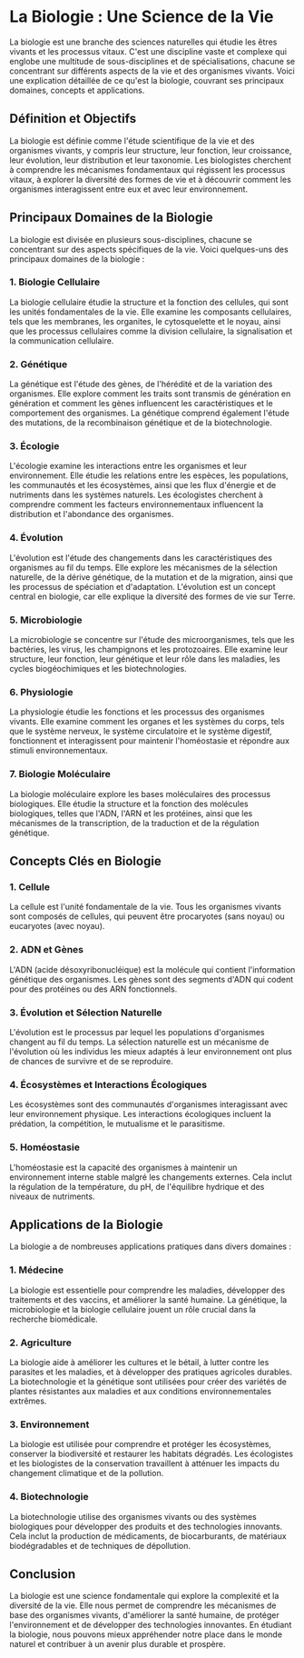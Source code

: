 # La Biologie : Une Science de la Vie

La biologie est une branche des sciences naturelles qui étudie les êtres vivants et les processus vitaux. C'est une discipline vaste et complexe qui englobe une multitude de sous-disciplines et de spécialisations, chacune se concentrant sur différents aspects de la vie et des organismes vivants. Voici une explication détaillée de ce qu'est la biologie, couvrant ses principaux domaines, concepts et applications.

## Définition et Objectifs

La biologie est définie comme l'étude scientifique de la vie et des organismes vivants, y compris leur structure, leur fonction, leur croissance, leur évolution, leur distribution et leur taxonomie. Les biologistes cherchent à comprendre les mécanismes fondamentaux qui régissent les processus vitaux, à explorer la diversité des formes de vie et à découvrir comment les organismes interagissent entre eux et avec leur environnement.

## Principaux Domaines de la Biologie

La biologie est divisée en plusieurs sous-disciplines, chacune se concentrant sur des aspects spécifiques de la vie. Voici quelques-uns des principaux domaines de la biologie :

### 1. **Biologie Cellulaire**
La biologie cellulaire étudie la structure et la fonction des cellules, qui sont les unités fondamentales de la vie. Elle examine les composants cellulaires, tels que les membranes, les organites, le cytosquelette et le noyau, ainsi que les processus cellulaires comme la division cellulaire, la signalisation et la communication cellulaire.

### 2. **Génétique**
La génétique est l'étude des gènes, de l'hérédité et de la variation des organismes. Elle explore comment les traits sont transmis de génération en génération et comment les gènes influencent les caractéristiques et le comportement des organismes. La génétique comprend également l'étude des mutations, de la recombinaison génétique et de la biotechnologie.

### 3. **Écologie**
L'écologie examine les interactions entre les organismes et leur environnement. Elle étudie les relations entre les espèces, les populations, les communautés et les écosystèmes, ainsi que les flux d'énergie et de nutriments dans les systèmes naturels. Les écologistes cherchent à comprendre comment les facteurs environnementaux influencent la distribution et l'abondance des organismes.

### 4. **Évolution**
L'évolution est l'étude des changements dans les caractéristiques des organismes au fil du temps. Elle explore les mécanismes de la sélection naturelle, de la dérive génétique, de la mutation et de la migration, ainsi que les processus de spéciation et d'adaptation. L'évolution est un concept central en biologie, car elle explique la diversité des formes de vie sur Terre.

### 5. **Microbiologie**
La microbiologie se concentre sur l'étude des microorganismes, tels que les bactéries, les virus, les champignons et les protozoaires. Elle examine leur structure, leur fonction, leur génétique et leur rôle dans les maladies, les cycles biogéochimiques et les biotechnologies.

### 6. **Physiologie**
La physiologie étudie les fonctions et les processus des organismes vivants. Elle examine comment les organes et les systèmes du corps, tels que le système nerveux, le système circulatoire et le système digestif, fonctionnent et interagissent pour maintenir l'homéostasie et répondre aux stimuli environnementaux.

### 7. **Biologie Moléculaire**
La biologie moléculaire explore les bases moléculaires des processus biologiques. Elle étudie la structure et la fonction des molécules biologiques, telles que l'ADN, l'ARN et les protéines, ainsi que les mécanismes de la transcription, de la traduction et de la régulation génétique.

## Concepts Clés en Biologie

### 1. **Cellule**
La cellule est l'unité fondamentale de la vie. Tous les organismes vivants sont composés de cellules, qui peuvent être procaryotes (sans noyau) ou eucaryotes (avec noyau).

### 2. **ADN et Gènes**
L'ADN (acide désoxyribonucléique) est la molécule qui contient l'information génétique des organismes. Les gènes sont des segments d'ADN qui codent pour des protéines ou des ARN fonctionnels.

### 3. **Évolution et Sélection Naturelle**
L'évolution est le processus par lequel les populations d'organismes changent au fil du temps. La sélection naturelle est un mécanisme de l'évolution où les individus les mieux adaptés à leur environnement ont plus de chances de survivre et de se reproduire.

### 4. **Écosystèmes et Interactions Écologiques**
Les écosystèmes sont des communautés d'organismes interagissant avec leur environnement physique. Les interactions écologiques incluent la prédation, la compétition, le mutualisme et le parasitisme.

### 5. **Homéostasie**
L'homéostasie est la capacité des organismes à maintenir un environnement interne stable malgré les changements externes. Cela inclut la régulation de la température, du pH, de l'équilibre hydrique et des niveaux de nutriments.

## Applications de la Biologie

La biologie a de nombreuses applications pratiques dans divers domaines :

### 1. **Médecine**
La biologie est essentielle pour comprendre les maladies, développer des traitements et des vaccins, et améliorer la santé humaine. La génétique, la microbiologie et la biologie cellulaire jouent un rôle crucial dans la recherche biomédicale.

### 2. **Agriculture**
La biologie aide à améliorer les cultures et le bétail, à lutter contre les parasites et les maladies, et à développer des pratiques agricoles durables. La biotechnologie et la génétique sont utilisées pour créer des variétés de plantes résistantes aux maladies et aux conditions environnementales extrêmes.

### 3. **Environnement**
La biologie est utilisée pour comprendre et protéger les écosystèmes, conserver la biodiversité et restaurer les habitats dégradés. Les écologistes et les biologistes de la conservation travaillent à atténuer les impacts du changement climatique et de la pollution.

### 4. **Biotechnologie**
La biotechnologie utilise des organismes vivants ou des systèmes biologiques pour développer des produits et des technologies innovants. Cela inclut la production de médicaments, de biocarburants, de matériaux biodégradables et de techniques de dépollution.

## Conclusion

La biologie est une science fondamentale qui explore la complexité et la diversité de la vie. Elle nous permet de comprendre les mécanismes de base des organismes vivants, d'améliorer la santé humaine, de protéger l'environnement et de développer des technologies innovantes. En étudiant la biologie, nous pouvons mieux appréhender notre place dans le monde naturel et contribuer à un avenir plus durable et prospère.